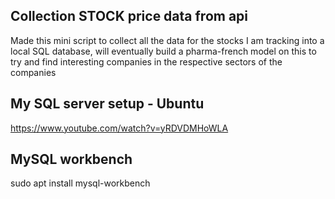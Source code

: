 Collection STOCK price data from api
------------------------------------

Made this mini script to collect all the data for the stocks I am tracking into a local SQL database, will eventually build a pharma-french model on this to try and find interesting companies in the respective sectors of the companies


My SQL server setup - Ubuntu
----------------------------

https://www.youtube.com/watch?v=yRDVDMHoWLA

MySQL workbench
---------------
sudo apt install mysql-workbench
